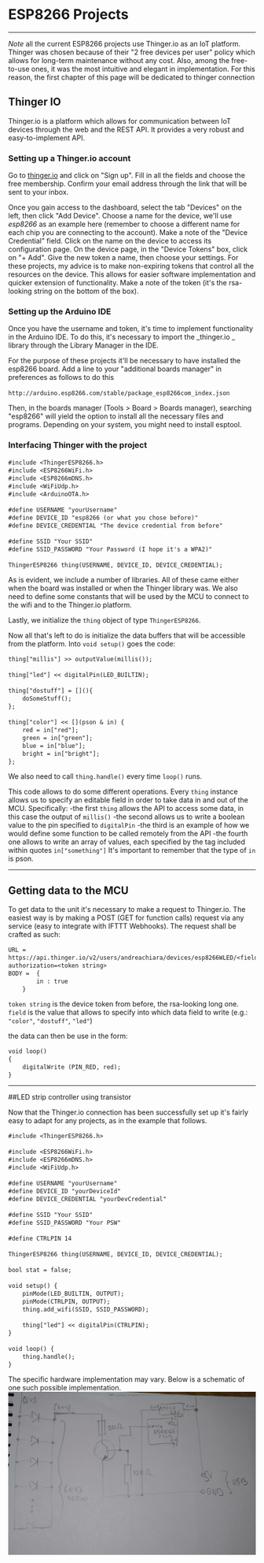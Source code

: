# ESP8266 Projects
____

_Note_ all the current ESP8266 projects use Thinger.io as an IoT platform. Thinger was chosen because of their "2 free devices per user" policy which allows for long-term maintenance without any cost. Also, among the free-to-use ones, it was the most intuitive and elegant in implementation.
For this reason, the first chapter of this page will be dedicated to thinger connection

## Thinger IO

Thinger.io is a platform which allows for communication between IoT devices through the web and the REST API. It provides a very robust and easy-to-implement API.

### Setting up a Thinger.io account

Go to [thinger.io](http://thinger.io/) and click on "Sign up". Fill in all the fields and choose the free membership. Confirm your email address through the link that will be sent to your inbox.

Once you gain access to the dashboard, select the tab "Devices" on the left, then click "Add Device". Choose a name for the device, we'll use *esp8266* as an example here (remember to choose a different name for each chip you are connecting to the account). Make a note of the "Device Credential" field.
Click on the name on the device to access its configuration page.
On the device page, in the "Device Tokens" box, click on "+ Add".
Give the new token a name, then choose your settings. 
For these projects, my advice is to make non-expiring tokens that control all the resources on the device. This allows for easier software implementation and quicker extension of functionality. Make a note of the token (it's the rsa-looking string on the bottom of the box).

### Setting up the Arduino IDE

Once you have the username and token, it's time to implement functionality in the Arduino IDE. To do this, it's necessary to import the _thinger.io _ library through the Library Manager in the IDE.

For the purpose of these projects it'll be necessary to have installed the esp8266 board. Add a line to your "additional boards manager" in preferences as follows to do this

`http://arduino.esp8266.com/stable/package_esp8266com_index.json`

Then, in the boards manager (Tools > Board > Boards manager), searching "esp8266" will yield the option to install all the necessary files and programs. Depending on your system, you might need to install esptool.

### Interfacing Thinger with the project

```
#include <ThingerESP8266.h>
#include <ESP8266WiFi.h>
#include <ESP8266mDNS.h>
#include <WiFiUdp.h>
#include <ArduinoOTA.h>

#define USERNAME "yourUsername"
#define DEVICE_ID "esp8266 (or what you chose before)"
#define DEVICE_CREDENTIAL "The device credential from before"

#define SSID "Your SSID"
#define SSID_PASSWORD "Your Password (I hope it's a WPA2)"

ThingerESP8266 thing(USERNAME, DEVICE_ID, DEVICE_CREDENTIAL);

```

As is evident, we include a number of libraries. All of these came either when the board was installed or when the Thinger library was.
We also need to define some constants that will be used by the MCU to connect to the wifi and to the Thinger.io platform.

Lastly, we initialize the `thing` object of type `ThingerESP8266`.

Now all that's left to do is initialize the data buffers that will be accessible from the platform. Into `void setup()` goes the code:

```
thing["millis"] >> outputValue(millis());

thing["led"] << digitalPin(LED_BUILTIN);

thing["dostuff"] = [](){
	doSomeStuff();  	 
};

thing["color"] << [](pson & in) {
	red = in["red"];
	green = in["green"];
	blue = in["blue"];
	bright = in["bright"];
};
```

We also need to call `thing.handle()` every time `loop()` runs.

This code allows to do some different operations.
Every `thing` instance allows us to specify an editable field in order to take data in and out of the MCU. 
Specifically:
	-the first `thing` allows the API to access some data, in this case the output of `millis()`
	-the second allows us to write a boolean value to the pin specified to `digitalPin`
	-the third is an example of how we would define some function to be called remotely from the API
	-the fourth one allows to write an array of values, each specified by the tag included within quotes `in["something"]`
It's important to remember that the type of `in` is pson.

____

## Getting data to the MCU

To get data to the unit it's necessary to make a request to Thinger.io. The easiest way is by making a POST (GET for function calls) request via any service (easy to integrate with IFTTT Webhooks).
The request shall be crafted as such:
```
URL = 	https://api.thinger.io/v2/users/andreachiara/devices/esp8266WLED/<field>?authorization=<token string>
BODY =	{
		in : true
	}
```
`token string` is the device token from before, the rsa-looking long one.
`field` is the value that allows to specify into which data field to write (e.g.: `"color"`, `"dostuff"`, `"led"`)

the data can then be use in the form:

```
void loop()
{
	digitalWrite (PIN_RED, red);
}
```
____

##LED strip controller using transistor

Now that the Thinger.io connection has been successfully set up it's fairly easy to adapt for any projects, as in the example that follows.

```
#include <ThingerESP8266.h>

#include <ESP8266WiFi.h>
#include <ESP8266mDNS.h>
#include <WiFiUdp.h>

#define USERNAME "yourUsername"
#define DEVICE_ID "yourDeviceId"
#define DEVICE_CREDENTIAL "yourDevCredential"

#define SSID "Your SSID"
#define SSID_PASSWORD "Your PSW"

#define CTRLPIN 14

ThingerESP8266 thing(USERNAME, DEVICE_ID, DEVICE_CREDENTIAL);

bool stat = false;

void setup() {
	pinMode(LED_BUILTIN, OUTPUT);
	pinMode(CTRLPIN, OUTPUT);
	thing.add_wifi(SSID, SSID_PASSWORD);

	thing["led"] << digitalPin(CTRLPIN);
}

void loop() {
	thing.handle();
}
```

The specific hardware implementation may vary. Below is a schematic of one such possible implementation.
![ESP8266 fig1](images/esp8266WLED-fig1.jpg)
